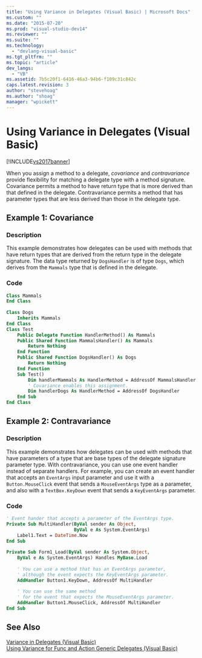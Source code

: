 ```yaml
---
title: "Using Variance in Delegates (Visual Basic) | Microsoft Docs"
ms.custom: ""
ms.date: "2015-07-20"
ms.prod: "visual-studio-dev14"
ms.reviewer: ""
ms.suite: ""
ms.technology: 
  - "devlang-visual-basic"
ms.tgt_pltfrm: ""
ms.topic: "article"
dev_langs: 
  - "VB"
ms.assetid: 7b5c20f1-6416-46a3-94b6-f109c31c842c
caps.latest.revision: 3
author: "stevehoag"
ms.author: "shoag"
manager: "wpickett"
---
```

# Using Variance in Delegates (Visual Basic)
[!INCLUDE[vs2017banner](../../../../visual-basic/includes/vs2017banner.md)]

When you assign a method to a delegate, *covariance* and *contravariance* provide flexibility for matching a delegate type with a method signature. Covariance permits a method to have return type that is more derived than that defined in the delegate. Contravariance permits a method that has parameter types that are less derived than those in the delegate type.  
  
## Example 1: Covariance  
  
### Description  
 This example demonstrates how delegates can be used with methods that have return types that are derived from the return type in the delegate signature. The data type returned by `DogsHandler` is of type `Dogs`, which derives from the `Mammals` type that is defined in the delegate.  
  
### Code  
  
```vb  
Class Mammals  
End Class  
  
Class Dogs  
    Inherits Mammals  
End Class  
Class Test  
    Public Delegate Function HandlerMethod() As Mammals  
    Public Shared Function MammalsHandler() As Mammals  
        Return Nothing  
    End Function  
    Public Shared Function DogsHandler() As Dogs  
        Return Nothing  
    End Function  
    Sub Test()  
        Dim handlerMammals As HandlerMethod = AddressOf MammalsHandler  
        ' Covariance enables this assignment.  
        Dim handlerDogs As HandlerMethod = AddressOf DogsHandler  
    End Sub  
End Class  
```  
  
## Example 2: Contravariance  
  
### Description  
 This example demonstrates how delegates can be used with methods that have parameters of a type that are base types of the delegate signature parameter type. With contravariance, you can use one event handler instead of separate handlers. For example, you can create an event handler that accepts an `EventArgs` input parameter and use it with a `Button.MouseClick` event that sends a `MouseEventArgs` type as a parameter, and also with a `TextBox.KeyDown` event that sends a `KeyEventArgs` parameter.  
  
### Code  
  
```vb  
' Event hander that accepts a parameter of the EventArgs type.  
Private Sub MultiHandler(ByVal sender As Object,  
                         ByVal e As System.EventArgs)  
    Label1.Text = DateTime.Now  
End Sub  
  
Private Sub Form1_Load(ByVal sender As System.Object,  
    ByVal e As System.EventArgs) Handles MyBase.Load  
  
    ' You can use a method that has an EventArgs parameter,  
    ' although the event expects the KeyEventArgs parameter.  
    AddHandler Button1.KeyDown, AddressOf MultiHandler  
  
    ' You can use the same method   
    ' for the event that expects the MouseEventArgs parameter.  
    AddHandler Button1.MouseClick, AddressOf MultiHandler  
End Sub  
```  
  
## See Also  
 [Variance in Delegates (Visual Basic)](../../../../visual-basic/programming-guide/concepts/covariance-contravariance/variance-in-delegates.md)   
 [Using Variance for Func and Action Generic Delegates (Visual Basic)](../../../../visual-basic/programming-guide/concepts/covariance-contravariance/using-variance-for-func-and-action-generic-delegates.md)